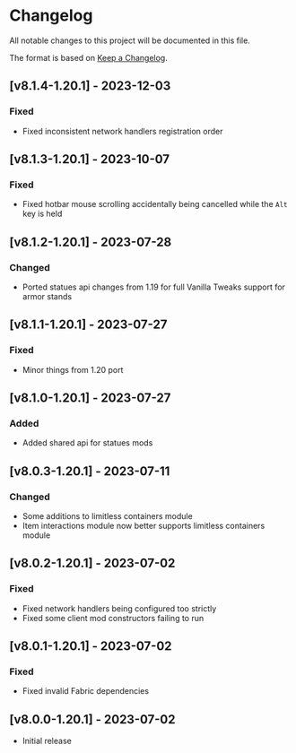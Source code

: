 # Changelog
All notable changes to this project will be documented in this file.

The format is based on [Keep a Changelog].

## [v8.1.4-1.20.1] - 2023-12-03
### Fixed
- Fixed inconsistent network handlers registration order

## [v8.1.3-1.20.1] - 2023-10-07
### Fixed
- Fixed hotbar mouse scrolling accidentally being cancelled while the `Alt` key is held

## [v8.1.2-1.20.1] - 2023-07-28
### Changed
- Ported statues api changes from 1.19 for full Vanilla Tweaks support for armor stands

## [v8.1.1-1.20.1] - 2023-07-27
### Fixed
- Minor things from 1.20 port

## [v8.1.0-1.20.1] - 2023-07-27
### Added
- Added shared api for statues mods

## [v8.0.3-1.20.1] - 2023-07-11
### Changed
- Some additions to limitless containers module
- Item interactions module now better supports limitless containers module

## [v8.0.2-1.20.1] - 2023-07-02
### Fixed
- Fixed network handlers being configured too strictly
- Fixed some client mod constructors failing to run

## [v8.0.1-1.20.1] - 2023-07-02
### Fixed
- Fixed invalid Fabric dependencies

## [v8.0.0-1.20.1] - 2023-07-02
- Initial release

[Keep a Changelog]: https://keepachangelog.com/en/1.0.0/
